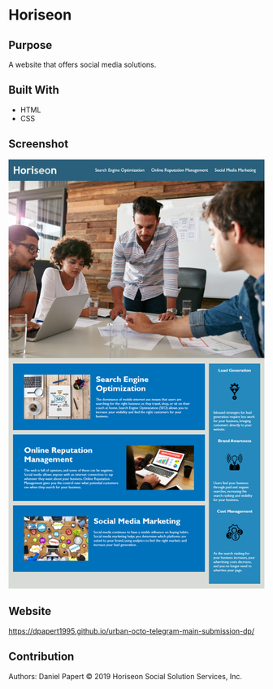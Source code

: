 # Horiseon

## Purpose
A website that offers social media solutions.

## Built With
* HTML
* CSS

## Screenshot
![](01-html-css-git-homework-demo.png)

## Website
https://dpapert1995.github.io/urban-octo-telegram-main-submission-dp/

## Contribution
Authors: Daniel Papert
© 2019 Horiseon Social Solution Services, Inc.
